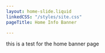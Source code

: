 ```yaml
---
layout: home-slide.liquid
linkedCSS: "/styles/site.css"
pageTitle: Home Info Banner

---
```

this is a test for the home banner page